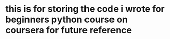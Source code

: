 # this is for storing the code i wrote for beginners python course on coursera for future reference
